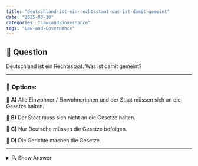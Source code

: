 ```yaml
---
title: "deutschland-ist-ein-rechtsstaat-was-ist-damit-gemeint"
date: "2025-03-10"
categories: "Law-and-Governance"
tags: "Law-and-Governance"
---
```


## 📌 **Question**

Deutschland ist ein Rechtsstaat. Was ist damit gemeint?



---

### 📝 **Options:**

🔘 **A)** Alle Einwohner / Einwohnerinnen und der Staat müssen sich an die Gesetze halten.

🔘 **B)** Der Staat muss sich nicht an die Gesetze halten.

🔘 **C)** Nur Deutsche müssen die Gesetze befolgen.

🔘 **D)** Die Gerichte machen die Gesetze.

---

<details>
  <summary>🔍 Show Answer</summary>

  <p>
💡  <b>Correct Answer:</b>  a
  </p>
  <p>
    📖<b>Explanation:</b>
    Ein Rechtsstaat ist ein Grundprinzip moderner Demokratien, bei dem die Ausübung staatlicher Macht an Gesetze gebunden ist. In einem Rechtsstaat gelten die Gesetze für alle Bürgerinnen und Bürger sowie für den Staat selbst gleichermaßen. Dies bedeutet, dass niemand über dem Gesetz steht, einschließlich Regierungsinstitutionen und Beamte. Die Rechtsstaatlichkeit gewährleistet Rechtssicherheit, schützt individuelle Freiheitsrechte und sorgt für eine unabhängige Justiz, die bei Streitigkeiten und Rechtsverletzungen entscheidet. Dieses Prinzip fördert Gerechtigkeit und verhindert Willkürherrschaft.
  </p>
</details>
